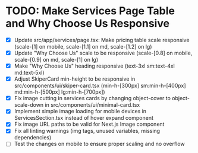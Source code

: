 # TODO: Make Services Page Table and Why Choose Us Responsive

- [x] Update src/app/services/page.tsx: Make pricing table scale responsive (scale-[1] on mobile, scale-[1.1] on md, scale-[1.2] on lg)
- [x] Update "Why Choose Us" scale to be responsive (scale-[0.8] on mobile, scale-[0.9] on md, scale-[1] on lg)
- [x] Make "Why Choose Us" heading responsive (text-3xl sm:text-4xl md:text-5xl)
- [x] Adjust SkiperCard min-height to be responsive in src/components/ui/skiper-card.tsx (min-h-[300px] sm:min-h-[400px] md:min-h-[500px] lg:min-h-[700px])
- [x] Fix image cutting in services cards by changing object-cover to object-scale-down in src/components/ui/minimal-card.tsx
- [x] Implement simple image loading for mobile devices in ServicesSection.tsx instead of hover expand component
- [x] Fix image URL paths to be valid for Next.js Image component
- [x] Fix all linting warnings (img tags, unused variables, missing dependencies)
- [ ] Test the changes on mobile to ensure proper scaling and no overflow

